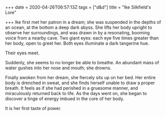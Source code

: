 +++
date = 2020-04-26T06:57:13Z
tags = ["d&d"]
title = "Ike Silkfield's Lore"

+++
Ike first met her patron in a dream; she was suspended in the depths of an ocean, at the bottom a deep dark abyss. She lifts her body upright to observe her surroundings, and was drawn in by a resonating, booming voice from a nearby cave. Two giant eyes: each eye five times greater than her body, open to greet her. Both eyes illuminate a dark tangerine hue. 

Their eyes meet.

Suddenly, she seems to no longer be able to breathe. An abundant mass of water gushes into her nose and mouth; she drowns. 

Finally awoken from her dream, she fiercely sits up on her bed. Her entire body is drenched in sweat, and she finds herself unable to draw a proper breath. It feels as if she had perished in a gruesome manner, and miraculously returned back to life. As the days went on, she began to discover a tinge of energy imbued in the core of her body. 

It is her first taste of power.